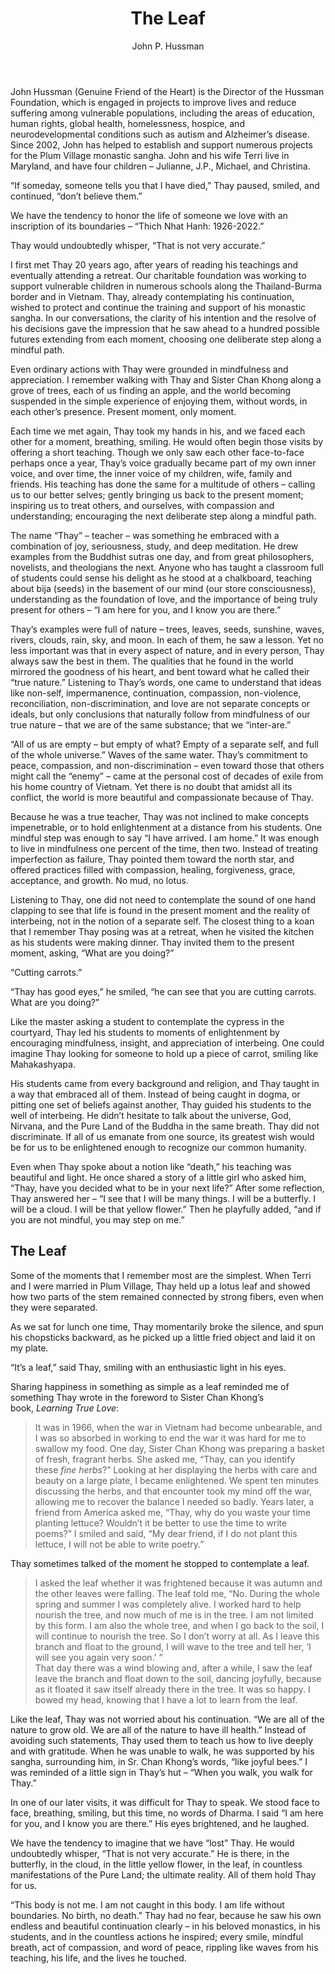 ﻿---
title: The Leaf
author: John P. Hussman
---

<p class="editors-preface">John Hussman (Genuine Friend of the Heart) is the Director of the Hussman Foundation, which is engaged in projects to improve lives and reduce suffering among vulnerable populations, including the areas of education, human rights, global health, homelessness, hospice, and neurodevelopmental conditions such as autism and Alzheimer’s disease. Since 2002, John has helped to establish and support numerous projects for the Plum Village monastic sangha. John and his wife Terri live in Maryland, and have four children – Julianne, J.P., Michael, and Christina.</p>

“If someday, someone tells you that I have died,” Thay paused, smiled, and continued, “don’t believe them.”

We have the tendency to honor the life of someone we love with an inscription of its boundaries – “Thich Nhat Hanh: 1926-2022.”

Thay would undoubtedly whisper, “That is not very accurate.”

I first met Thay 20 years ago, after years of reading his teachings and eventually attending a retreat. Our charitable foundation was working to support vulnerable children in numerous schools along the Thailand-Burma border and in Vietnam. Thay, already contemplating his continuation, wished to protect and continue the training and support of his monastic sangha. In our conversations, the clarity of his intention and the resolve of his decisions gave the impression that he saw ahead to a hundred possible futures extending from each moment, choosing one deliberate step along a mindful path.

Even ordinary actions with Thay were grounded in mindfulness and appreciation. I remember walking with Thay and Sister Chan Khong along a grove of trees, each of us finding an apple, and the world becoming suspended in the simple experience of enjoying them, without words, in each other’s presence. Present moment, only moment.

Each time we met again, Thay took my hands in his, and we faced each other for a moment, breathing, smiling. He would often begin those visits by offering a short teaching. Though we only saw each other face-to-face perhaps once a year, Thay’s voice gradually became part of my own inner voice, and over time, the inner voice of my children, wife, family and friends. His teaching has done the same for a multitude of others – calling us to our better selves; gently bringing us back to the present moment; inspiring us to treat others, and ourselves, with compassion and understanding; encouraging the next deliberate step along a mindful path.

The name “Thay” – teacher – was something he embraced with a combination of joy, seriousness, study, and deep meditation. He drew examples from the Buddhist sutras one day, and from great philosophers, novelists, and theologians the next. Anyone who has taught a classroom full of students could sense his delight as he stood at a chalkboard, teaching about bija (seeds) in the basement of our mind (our store consciousness), understanding as the foundation of love, and the importance of being truly present for others – “I am here for you, and I know you are there.”

Thay’s examples were full of nature – trees, leaves, seeds, sunshine, waves, rivers, clouds, rain, sky, and moon. In each of them, he saw a lesson. Yet no less important was that in every aspect of nature, and in every person, Thay always saw the best in them. The qualities that he found in the world mirrored the goodness of his heart, and bent toward what he called their “true nature.” Listening to Thay’s words, one came to understand that ideas like non-self, impermanence, continuation, compassion, non-violence, reconciliation, non-discrimination, and love are not separate concepts or ideals, but only conclusions that naturally follow from mindfulness of our true nature – that we are of the same substance; that we “inter-are.”

“All of us are empty – but empty of what? Empty of a separate self, and full of the whole universe.” Waves of the same water. Thay’s commitment to peace, compassion, and non-discrimination – even toward those that others might call the “enemy” – came at the personal cost of decades of exile from his home country of Vietnam. Yet there is no doubt that amidst all its conflict, the world is more beautiful and compassionate because of Thay.

Because he was a true teacher, Thay was not inclined to make concepts impenetrable, or to hold enlightenment at a distance from his students. One mindful step was enough to say “I have arrived. I am home.” It was enough to live in mindfulness one percent of the time, then two. Instead of treating imperfection as failure, Thay pointed them toward the north star, and offered practices filled with compassion, healing, forgiveness, grace, acceptance, and growth. No mud, no lotus.

Listening to Thay, one did not need to contemplate the sound of one hand clapping to see that life is found in the present moment and the reality of interbeing, not in the notion of a separate self. The closest thing to a koan that I remember Thay posing was at a retreat, when he visited the kitchen as his students were making dinner. Thay invited them to the present moment, asking, “What are you doing?”

“Cutting carrots.”

“Thay has good eyes,” he smiled, “he can see that you are cutting carrots. What are you doing?”

Like the master asking a student to contemplate the cypress in the courtyard, Thay led his students to moments of enlightenment by encouraging mindfulness, insight, and appreciation of interbeing. One could imagine Thay looking for someone to hold up a piece of carrot, smiling like Mahakashyapa.

His students came from every background and religion, and Thay taught in a way that embraced all of them. Instead of being caught in dogma, or pitting one set of beliefs against another, Thay guided his students to the well of interbeing. He didn’t hesitate to talk about the universe, God, Nirvana, and the Pure Land of the Buddha in the same breath. Thay did not discriminate. If all of us emanate from one source, its greatest wish would be for us to be enlightened enough to recognize our common humanity.

Even when Thay spoke about a notion like “death,” his teaching was beautiful and light. He once shared a story of a little girl who asked him, “Thay, have you decided what to be in your next life?” After some reflection, Thay answered her – “I see that I will be many things. I will be a butterfly. I will be a cloud. I will be that yellow flower.” Then he playfully added, “and if you are not mindful, you may step on me.”

## The Leaf

Some of the moments that I remember most are the simplest. When Terri and I were married in Plum Village, Thay held up a lotus leaf and showed how two parts of the stem remained connected by strong fibers, even when they were separated.

As we sat for lunch one time, Thay momentarily broke the silence, and spun his chopsticks backward, as he picked up a little fried object and laid it on my plate.

“It’s a leaf,” said Thay, smiling with an enthusiastic light in his eyes.

Sharing happiness in something as simple as a leaf reminded me of something Thay wrote in the foreword to Sister Chan Khong’s book, *Learning True Love*:

> It was in 1966, when the war in Vietnam had become unbearable, and I was so absorbed in working to end the war it was hard for me to swallow my food. One day, Sister Chan Khong was preparing a basket of fresh, fragrant herbs. She asked me, “Thay, can you identify these *fine herbs*?” Looking at her displaying the herbs with care and beauty on a large plate, I became enlightened. We spent ten minutes discussing the herbs, and that encounter took my mind off the war, allowing me to recover the balance I needed so badly. Years later, a friend from America asked me, “Thay, why do you waste your time planting lettuce? Wouldn’t it be better to use the time to write poems?” I smiled and said, “My dear friend, if I do not plant this lettuce, I will not be able to write poetry.”

Thay sometimes talked of the moment he stopped to contemplate a leaf.

> I asked the leaf whether it was frightened because it was autumn and the other leaves were falling. The leaf told me, “No. During the whole spring and summer I was completely alive. I worked hard to help nourish the tree, and now much of me is in the tree. I am not limited by this form. I am also the whole tree, and when I go back to the soil, I will continue to nourish the tree. So I don’t worry at all. As I leave this branch and float to the ground, I will wave to the tree and tell her, ‘I will see you again very soon.’ ”<br/>That day there was a wind blowing and, after a while, I saw the leaf leave the branch and float down to the soil, dancing joyfully, because as it floated it saw itself already there in the tree. It was so happy. I bowed my head, knowing that I have a lot to learn from the leaf.

Like the leaf, Thay was not worried about his continuation. “We are all of the nature to grow old. We are all of the nature to have ill health.” Instead of avoiding such statements, Thay used them to teach us how to live deeply and with gratitude. When he was unable to walk, he was supported by his sangha, surrounding him, in Sr. Chan Khong’s words, “like joyful bees.” I was reminded of a little sign in Thay’s hut – “When you walk, you walk for Thay.”

In one of our later visits, it was difficult for Thay to speak. We stood face to face, breathing, smiling, but this time, no words of Dharma. I said “I am here for you, and I know you are there.” His eyes brightened, and he laughed.

We have the tendency to imagine that we have “lost” Thay. He would undoubtedly whisper, “That is not very accurate.” He is there, in the butterfly, in the cloud, in the little yellow flower, in the leaf, in countless manifestations of the Pure Land; the ultimate reality. All of them hold Thay for us.

“This body is not me. I am not caught in this body. I am life without boundaries. No birth, no death.” Thay had no fear, because he saw his own endless and beautiful continuation clearly – in his beloved monastics, in his students, and in the countless actions he inspired; every smile, mindful breath, act of compassion, and word of peace, rippling like waves from his teaching, his life, and the lives he touched.
